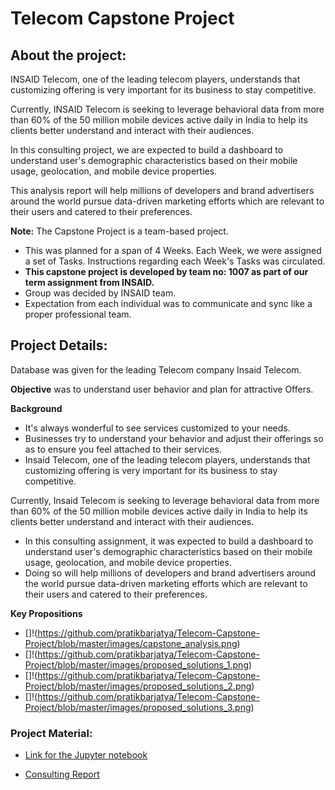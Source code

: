 # Telecom Capstone Project

## About the project:
INSAID Telecom, one of the leading telecom players, understands that customizing offering is very important for its business to stay competitive.

Currently, INSAID Telecom is seeking to leverage behavioral data from more than 60% of the 50 million mobile devices active daily in India to help its clients better understand and interact with their audiences.

In this consulting project, we are expected to build a dashboard to understand user's demographic characteristics based on their mobile usage, geolocation, and mobile device properties.

This analysis report will help millions of developers and brand advertisers around the world pursue data-driven marketing efforts which are relevant to their users and catered to their preferences.

**Note:** The Capstone Project is a team-based project.
- This was planned for a span of 4 Weeks. Each Week, we were assigned a set of Tasks. Instructions regarding each Week's Tasks was circulated. 
- **This capstone project is developed by team no: 1007 as part of our term assignment from INSAID.**
- Group was decided by INSAID team. 
- Expectation from each individual was to communicate and sync like a proper professional team. 

## Project Details:
Database was given for the leading Telecom company Insaid Telecom. 

**Objective** was to understand user behavior and plan for attractive Offers.

**Background**
- It's always wonderful to see services customized to your needs.
- Businesses try to understand your behavior and adjust their offerings so as to ensure you feel attached to their services.
- Insaid Telecom, one of the leading telecom players, understands that customizing offering is very important for its business to stay     competitive.

Currently, Insaid Telecom is seeking to leverage behavioral data from more than 60% of the 50 million mobile devices active daily in    India to help its clients better understand and interact with their audiences.

- In this consulting assignment, it was expected to build a dashboard to understand user's demographic characteristics based on   their mobile usage, geolocation, and mobile device properties.
- Doing so will help millions of developers and brand advertisers around the world pursue data-driven marketing efforts which are         relevant to their users and catered to their preferences.

**Key Propositions**
- []!(https://github.com/pratikbarjatya/Telecom-Capstone-Project/blob/master/images/capstone_analysis.png)
- []!(https://github.com/pratikbarjatya/Telecom-Capstone-Project/blob/master/images/proposed_solutions_1.png)
- []!(https://github.com/pratikbarjatya/Telecom-Capstone-Project/blob/master/images/proposed_solutions_2.png)
- []!(https://github.com/pratikbarjatya/Telecom-Capstone-Project/blob/master/images/proposed_solutions_3.png)


### Project Material:

- [Link for the Jupyter notebook](https://github.com/pratikbarjatya/Telecom-Capstone-Project/blob/master/capstone_telecom_analysis.ipynb)

- [Consulting Report](https://github.com/pratikbarjatya/Telecom-Capstone-Project/blob/master/counsulting_report.pdf)
